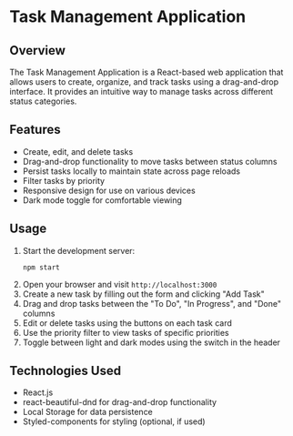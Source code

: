 # Task Management Application

## Overview
The Task Management Application is a React-based web application that allows users to create, organize, and track tasks using a drag-and-drop interface. It provides an intuitive way to manage tasks across different status categories.

## Features
- Create, edit, and delete tasks
- Drag-and-drop functionality to move tasks between status columns
- Persist tasks locally to maintain state across page reloads
- Filter tasks by priority
- Responsive design for use on various devices
- Dark mode toggle for comfortable viewing

## Usage
1. Start the development server:
   ```
   npm start
   ```
2. Open your browser and visit `http://localhost:3000`
3. Create a new task by filling out the form and clicking "Add Task"
4. Drag and drop tasks between the "To Do", "In Progress", and "Done" columns
5. Edit or delete tasks using the buttons on each task card
6. Use the priority filter to view tasks of specific priorities
7. Toggle between light and dark modes using the switch in the header

## Technologies Used
- React.js
- react-beautiful-dnd for drag-and-drop functionality
- Local Storage for data persistence
- Styled-components for styling (optional, if used)
